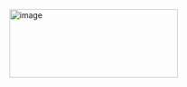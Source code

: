 <img width="298" height="122" alt="image" src="https://github.com/user-attachments/assets/9255a2ae-ebf8-4223-a44c-c78eb86dcdf6" />
